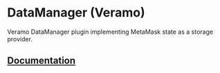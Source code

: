 # DataManager (Veramo)

Veramo DataManager plugin implementing MetaMask state as a storage provider.

## [Documentation](https://www.docs.masca.io/docs/libraries/data-manager)
